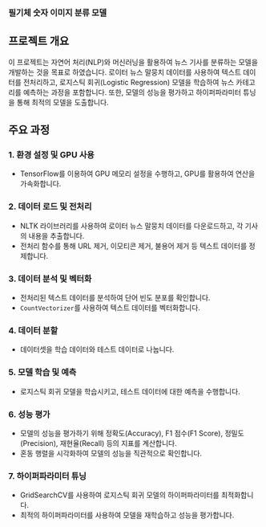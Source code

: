 ### 필기체 숫자 이미지 분류 모델 

## 프로젝트 개요

이 프로젝트는 자연어 처리(NLP)와 머신러닝을 활용하여 뉴스 기사를 분류하는 모델을 개발하는 것을 목표로 하였습니다. 로이터 뉴스 말뭉치 데이터를 사용하여 텍스트 데이터를 전처리하고, 로지스틱 회귀(Logistic Regression) 모델을 학습하여 뉴스 카테고리를 예측하는 과정을 포함합니다. 또한, 모델의 성능을 평가하고 하이퍼파라미터 튜닝을 통해 최적의 모델을 도출합니다.

## 주요 과정

### 1. 환경 설정 및 GPU 사용

- TensorFlow를 이용하여 GPU 메모리 설정을 수행하고, GPU를 활용하여 연산을 가속화합니다.

### 2. 데이터 로드 및 전처리

- NLTK 라이브러리를 사용하여 로이터 뉴스 말뭉치 데이터를 다운로드하고, 각 기사의 내용을 추출합니다.
- 전처리 함수를 통해 URL 제거, 이모티콘 제거, 불용어 제거 등 텍스트 데이터를 정제합니다.

### 3. 데이터 분석 및 벡터화

- 전처리된 텍스트 데이터를 분석하여 단어 빈도 분포를 확인합니다.
- `CountVectorizer`를 사용하여 텍스트 데이터를 벡터화합니다.

### 4. 데이터 분할

- 데이터셋을 학습 데이터와 테스트 데이터로 나눕니다.

### 5. 모델 학습 및 예측

- 로지스틱 회귀 모델을 학습시키고, 테스트 데이터에 대한 예측을 수행합니다.

### 6. 성능 평가

- 모델의 성능을 평가하기 위해 정확도(Accuracy), F1 점수(F1 Score), 정밀도(Precision), 재현율(Recall) 등의 지표를 계산합니다.
- 혼동 행렬을 시각화하여 모델의 성능을 직관적으로 확인합니다.

### 7. 하이퍼파라미터 튜닝

- GridSearchCV를 사용하여 로지스틱 회귀 모델의 하이퍼파라미터를 최적화합니다.
- 최적의 하이퍼파라미터를 사용하여 모델을 재학습하고 성능을 평가합니다.

